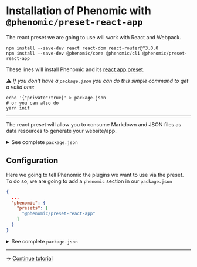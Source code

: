 # Installation of Phenomic with ``@phenomic/preset-react-app``

The react preset we are going to use will work with React and Webpack.

```console
npm install --save-dev react react-dom react-router@^3.0.0
npm install --save-dev @phenomic/core @phenomic/cli @phenomic/preset-react-app
```

These lines will install Phenomic and its [react app preset](https://github.com/phenomic/phenomic/tree/master/packages/preset-react-app).

⚠️ _If you don't have a ``package.json`` you can do this simple command to get
 a valid one:_

```console
echo '{"private":true}' > package.json
# or you can also do
yarn init
```

---

The react preset will allow you to consume Markdown and JSON files as data resources
to generate your website/app.

<details>
<summary>See complete <code>package.json</code></summary>
(versions might be more recent)

```json
{
  "private": true,
  "devDependencies": {
    "@phenomic/core": "^1.0.0-alpha.1",
    "@phenomic/cli": "^1.0.0-alpha.1",
    "@phenomic/preset-react-app": "^1.0.0-alpha.1",
    "react": "^15.0.0",
    "react-dom": "^15.0.0",
    "react-router": "^3.0.0"
  }
}
```

</details>

## Configuration

Here we going to tell Phenomic the plugins we want to use via the preset.
To do so, we are going to add a ``phenomic`` section in our ``package.json``

```json
{
  ...
  "phenomic": {
    "presets": [
      "@phenomic/preset-react-app"
    ]
  }
}
```

<details>
<summary>See complete <code>package.json</code></summary>

```json
{
  "private": true,
  "devDependencies": {
    "@phenomic/core": "^1.0.0-alpha.1",
    "@phenomic/cli": "^1.0.0-alpha.1",
    "@phenomic/preset-react-app": "^1.0.0-alpha.1",
    "react": "^15.0.0",
    "react-dom": "^15.0.0",
    "react-router": "^3.0.0"
  },
  "phenomic": {
    "presets": [
      "@phenomic/preset-react-app"
    ]
  }
}
```

</details>

---

→ [Continue tutorial](2.md)

